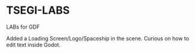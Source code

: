 # TSEGI-LABS
 LABs for GDF

Added a Loading Screen/Logo/Spaceship in the scene.
Curious on how to edit text inside Godot.